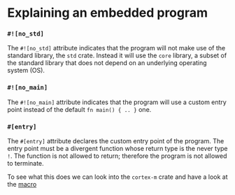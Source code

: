 # Explaining an embedded program
### `#![no_std]`

 The `#![no_std]` attribute indicates that the program will not make use of the standard library, the `std` crate. Instead it will use the `core` library, a subset of the standard library that does not depend on an underlying operating system (OS).

### `#![no_main]`

The `#![no_main]` attribute indicates that the program will use a custom entry point instead of the default `fn main() { .. }` one.

### `#[entry]`

The `#[entry]` attribute declares the custom entry point of the program. The entry point must be a divergent function whose return type is the never type `!`. The function is not allowed to return; therefore the program is not allowed to terminate.

To see what this does we can look into the `cortex-m` crate and have a
look at the [macro](https://github.com/rust-embedded/cortex-m-rt/blob/457a2e1820251ab7403d862e357431d879a627b7/src/lib.rs#L526)
